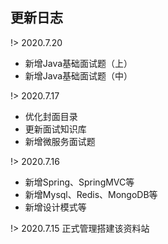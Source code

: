 ## 更新日志

!> 2020.7.20
  - 新增Java基础面试题（上）
  - 新增Java基础面试题（中）

!> 2020.7.17
  - 优化封面目录
  - 更新面试知识库
  - 新增微服务面试题

!> 2020.7.16 
  - 新增Spring、SpringMVC等
  - 新增Mysql、Redis、MongoDB等
  - 新增设计模式等

!> 2020.7.15 正式管理搭建该资料站